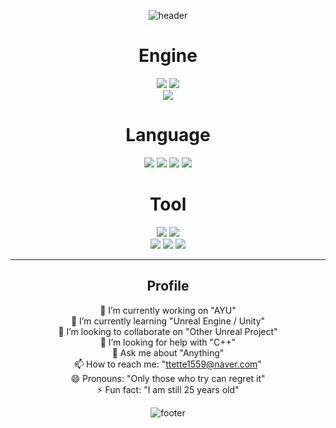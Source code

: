 <div align=center>

![header](https://capsule-render.vercel.app/api?type=waving&color=auto&height=100&section=header&text=Jimin's%20Profile&fontSize=50)

# Engine  
<img src="https://img.shields.io/badge/Unreal Engine-0E1128?style=flat&logo=Unreal Engine&logoColor=white"/> <img src="https://img.shields.io/badge/Unity-FFFFFF?style=flat&logo=Unity&logoColor=white"/>  
<img src="https://img.shields.io/badge/Visual Studio-5C2D91?style=flat&logo=Visual Studio&logoColor=white"/>  



# Language  
<img src="https://img.shields.io/badge/C++-00599C?style=flat&logo=C++&logoColor=white"/> <img src="https://img.shields.io/badge/C shape-239120?style=flat&logo=C shape&logoColor=white"/>  <img src="https://img.shields.io/badge/C-A8B9CC?style=flat&logo=C&logoColor=white"/> <img src="https://img.shields.io/badge/Python-3776AB?style=flat&logo=Python&logoColor=white"/>  

# Tool  
<img src="https://img.shields.io/badge/Github-181717?style=flat&logo=Github&logoColor=white"/> <img src="https://img.shields.io/badge/Gitlab-FC6D26?style=flat&logo=Gitlab&logoColor=white"/>  
<img src="https://img.shields.io/badge/Notion-000000?style=flat&logo=Notion&logoColor=white"/> <img src="https://img.shields.io/badge/Figma-F24E1E?style=flat&logo=Figma&logoColor=white"/>  <img src="https://img.shields.io/badge/Oculus-1C1E20E?style=flat&logo=Oculus&logoColor=white"/>  


---  



## Profile  

 🔭 I’m currently working on "AYU"  
 🌱 I’m currently learning "Unreal Engine / Unity"  
 👯 I’m looking to collaborate on "Other Unreal Project"  
 🤔 I’m looking for help with "C++"  
 💬 Ask me about "Anything"  
 📫 How to reach me: "ttette1559@naver.com"  
 😄 Pronouns: "Only those who try can regret it"  
 ⚡ Fun fact: "I am still 25 years old"    
 

<!--
![Jimin's GitHub stats](https://github-readme-stats.vercel.app/api?username=leejimin3&&show_icons=true&theme=dracula)  
[![Top Langs](https://github-readme-stats.vercel.app/api/top-langs/?username=leejimin3&layout=compact&theme=dracula)](https://github.com/leejimin3/github-readme-stats)
-->


![footer](https://capsule-render.vercel.app/api?type=waving&color=auto&height=100&section=footer)
 
 </div>
